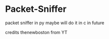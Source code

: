 # Packet-Sniffer
packet sniffer in py maybe will do it in c in future


credits thenewboston from YT